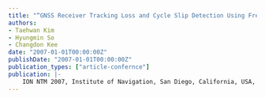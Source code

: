 ```yaml
---
title: "“GNSS Receiver Tracking Loss and Cycle Slip Detection Using Frequency Lock Loop Acceleration Rate Estimation”"
authors:
- Taehwan Kim
- Hyungmin So
- Changdon Kee
date: "2007-01-01T00:00:00Z"
publishDate: "2007-01-01T00:00:00Z"
publication_types: ["article-confernce"]
publication: |-
    ION NTM 2007, Institute of Navigation, San Diego, California, USA, January, 2007
---
```

